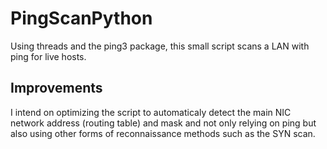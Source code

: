 # PingScanPython
Using threads and the ping3 package, this small script scans a LAN with ping for live hosts.
## Improvements
I intend on optimizing the script to automaticaly detect the main NIC network address (routing table) and mask and not only relying on ping but also using other forms of reconnaissance methods such as the SYN scan.
